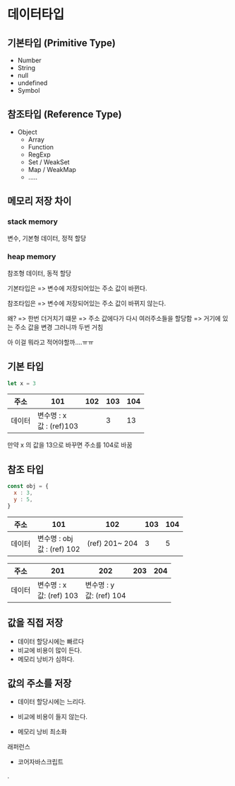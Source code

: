 # 데이터타입

## 기본타입 (Primitive Type)

- Number
- String
- null
- undefined
- Symbol



## 참조타입 (Reference Type)

- Object
  - Array
  - Function
  - RegExp
  - Set / WeakSet
  - Map / WeakMap
  - .....



## 메모리 저장 차이

### stack memory

변수, 기본형 데이터, 정적 할당



### heap memory

참조형 데이터, 동적 할당





기본타입은 => 변수에 저장되어있는 주소 값이 바뀐다.

참조타입은 => 변수에 저장되어있는 주소 값이 바뀌지 않는다.



왜? => 한번 더거치기 떄문 => 주소 값에다가 다시 여러주소들을 할당함 => 거기에 있는 주소 값을 변경 그러니까 두번 거침

아 이걸 뭐라고 적어야할까....ㅠㅠ



## 기본 타입

```javascript
let x = 3
```



| 주소   | 101                           | 102  | 103  | 104  |
| ------ | ----------------------------- | ---- | ---- | ---- |
| 데이터 | 변수명 : x<br />값 : (ref)103 |      | 3    | 13   |

만약 x 의 값을 13으로 바꾸면 주소를 104로 바꿈



## 참조 타입

```js
const obj = {
  x : 3,
  y : 5,
}
```





| 주소   | 101                              | 102            | 103  | 104  |
| ------ | -------------------------------- | -------------- | ---- | ---- |
| 데이터 | 변수명 : obj<br />값 : (ref) 102 | (ref) 201~ 204 | 3    | 5    |



| 주소   | 201                           | 202                           | 203  | 204  |
| ------ | ----------------------------- | ----------------------------- | ---- | ---- |
| 데이터 | 변수명 : x<br />값: (ref) 103 | 변수명 : y<br />값: (ref) 104 |      |      |









## 값을 직접 저장

- 데이터 할당시에는 빠르다
- 비교에 비용이 많이 든다.
- 메모리 낭비가 심하다.

## 값의 주소를 저장

- 데이터 할당시에는 느리다.

- 비교에 비용이 들지 않는다.
- 메모리 낭비 최소화

















래퍼런스

- 코어자바스크립트



.